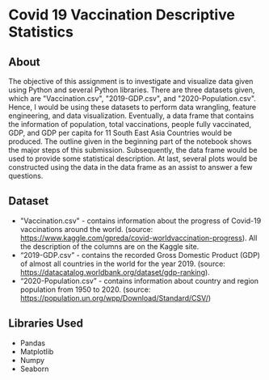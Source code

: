 # Covid 19 Vaccination Descriptive Statistics

## About 
The objective of this assignment is to investigate and visualize data given using Python and several Python libraries. There are three datasets given, which are "Vaccination.csv", "2019-GDP.csv", and "2020-Population.csv". Hence, I would be using these datasets to perform data wrangling, feature engineering, and data visualization. Eventually, a data frame that contains the information of population, total vaccinations, people fully vaccinated, GDP, and GDP per capita for 11 South East Asia Countries would be produced. The outline given in the beginning part of the notebook shows the major steps of this submission. Subsequently, the data frame would be used to provide some statistical description. At last, several plots would be constructed using the data in the data frame as an assist to answer a few questions.

## Dataset
* "Vaccination.csv" -  contains information about the progress of Covid-19 vaccinations around the world. (source: https://www.kaggle.com/gpreda/covid-worldvaccination-progress). All the description of the columns are on the Kaggle site.
* “2019-GDP.csv” - contains the recorded Gross Domestic Product (GDP) of almost all countries in the world for the year 2019. (source: https://datacatalog.worldbank.org/dataset/gdp-ranking).
* “2020-Population.csv” - contains information about country and region population from 1950 to 2020. (source: https://population.un.org/wpp/Download/Standard/CSV/)

## Libraries Used
- Pandas
- Matplotlib
- Numpy
- Seaborn 